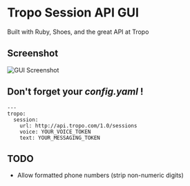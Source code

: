 Tropo Session API GUI
=====================
Built with Ruby, Shoes, and the great API at Tropo

Screenshot
----------
![GUI Screenshot](http://i49.tinypic.com/301d9fs.jpg)

Don't forget your _config.yaml_ !
---------------------------------
	---
	tropo:
	  session:
	    url: http://api.tropo.com/1.0/sessions
	    voice: YOUR_VOICE_TOKEN
	    text: YOUR_MESSAGING_TOKEN
	
TODO
----
* Allow formatted phone numbers (strip non-numeric digits)